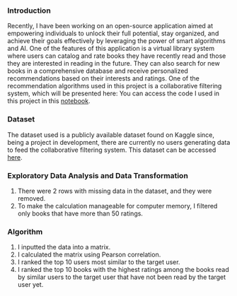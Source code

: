### Introduction

Recently, I have been working on an open-source application aimed at empowering individuals to unlock their full potential, stay organized, and achieve their goals effectively by leveraging the power of smart algorithms and AI. One of the features of this application is a virtual library system where users can catalog and rate books they have recently read and those they are interested in reading in the future. They can also search for new books in a comprehensive database and receive personalized recommendations based on their interests and ratings. One of the recommendation algorithms used in this project is a collaborative filtering system, which will be presented here:
You can access the code I used in this project in this [notebook]().

### Dataset

The dataset used is a publicly available dataset found on Kaggle since, being a project in development, there are currently no users generating data to feed the collaborative filtering system. This dataset can be accessed [here]().

### Exploratory Data Analysis and Data Transformation

1. There were 2 rows with missing data in the dataset, and they were removed.
2. To make the calculation manageable for computer memory, I filtered only books that have more than 50 ratings.

### Algorithm

1. I inputted the data into a matrix.
2. I calculated the matrix using Pearson correlation.
3. I ranked the top 10 users most similar to the target user.
4. I ranked the top 10 books with the highest ratings among the books read by similar users to the target user that have not been read by the target user yet.



